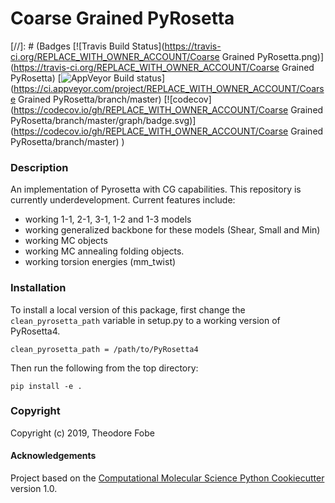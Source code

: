 Coarse Grained PyRosetta
==============================
[//]: # (Badges
[![Travis Build Status](https://travis-ci.org/REPLACE_WITH_OWNER_ACCOUNT/Coarse Grained PyRosetta.png)](https://travis-ci.org/REPLACE_WITH_OWNER_ACCOUNT/Coarse Grained PyRosetta)
[![AppVeyor Build status](https://ci.appveyor.com/api/projects/status/REPLACE_WITH_APPVEYOR_LINK/branch/master?svg=true)](https://ci.appveyor.com/project/REPLACE_WITH_OWNER_ACCOUNT/Coarse Grained PyRosetta/branch/master)
[![codecov](https://codecov.io/gh/REPLACE_WITH_OWNER_ACCOUNT/Coarse Grained PyRosetta/branch/master/graph/badge.svg)](https://codecov.io/gh/REPLACE_WITH_OWNER_ACCOUNT/Coarse Grained PyRosetta/branch/master)
)
### Description

An implementation of Pyrosetta with CG capabilities. This repository is currently underdevelopment. Current features include:

- working 1-1, 2-1, 3-1, 1-2 and 1-3 models
- working generalized backbone for these models (Shear, Small and Min)
- working MC objects
- working MC annealing folding objects.
- working torsion energies (mm_twist)

### Installation

To install a local version of this package, first change the `clean_pyrosetta_path` variable in setup.py to a working version of PyRosetta4.

`clean_pyrosetta_path = /path/to/PyRosetta4`

Then run the following from the top directory:

`pip install -e .`

### Copyright

Copyright (c) 2019, Theodore Fobe


#### Acknowledgements
 
Project based on the 
[Computational Molecular Science Python Cookiecutter](https://github.com/molssi/cookiecutter-cms) version 1.0.
